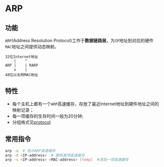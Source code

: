 # ARP

<!-- toc -->

## 功能

`ARP`(Address Resolution Protocol)工作于**数据链路层**，为`IP`地址到对应的硬件`MAC`地址之间提供动态映射。


```
32位Internet地址    
    |    ^
ARP |    | RARP
    v    |
48位以太网MAC地址
```

## 特性

* 每个主机上都有一个`ARP`高速缓存，存放了最近Internet地址到硬件地址之间的映射记录；
* 每一项缓存的生存时间一般为20分钟;
* 分组格式见[protocol](./protocol.md#arp)

## 常用指令

``` bash
arp -a  # 显示ARP高速缓存
arp -d <IP-address>  # 删除某项高速缓存
arp -s <IP-address> <MAC-address> [temp]  #添加一项高速缓存
```